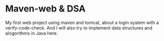 # Maven-web & DSA
  My first web project using maven and tomcat,
  about a login system with a verify-code-check. 
  And I will also try to implement data structures 
  and alogorithms in Java here.
